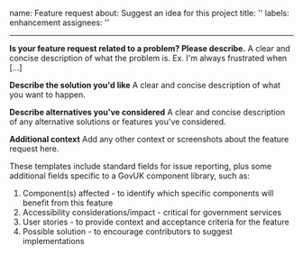 name: Feature request
about: Suggest an idea for this project
title: ''
labels: enhancement
assignees: ''

---

**Is your feature request related to a problem? Please describe.**
A clear and concise description of what the problem is. Ex. I'm always frustrated when [...]

**Describe the solution you'd like**
A clear and concise description of what you want to happen.

**Describe alternatives you've considered**
A clear and concise description of any alternative solutions or features you've considered.

**Additional context**
Add any other context or screenshots about the feature request here.

These templates include standard fields for issue reporting, plus some additional fields specific to a GovUK component library, such as:

1. Component(s) affected - to identify which specific components will benefit from this feature
2. Accessibility considerations/impact - critical for government services
3. User stories - to provide context and acceptance criteria for the feature
4. Possible solution - to encourage contributors to suggest implementations
